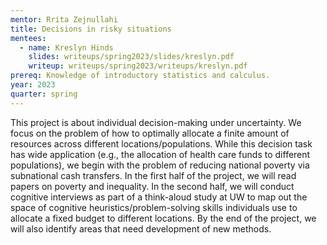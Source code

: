 ```yaml
---
mentor: Rrita Zejnullahi
title: Decisions in risky situations
mentees:
  - name: Kreslyn Hinds
    slides: writeups/spring2023/slides/kreslyn.pdf
    writeup: writeups/spring2023/writeups/kreslyn.pdf
prereq: Knowledge of introductory statistics and calculus.
year: 2023
quarter: spring
---
```

This project is about individual decision-making under uncertainty. We focus on the problem of how to optimally allocate a finite amount of resources across different locations/populations. While this decision task has wide application (e.g., the allocation of health care funds to different populations), we begin with the problem of reducing national poverty via subnational cash transfers. In the first half of the project, we will read papers on poverty and inequality. In the second half, we will conduct cognitive interviews as part of a think-aloud study at UW to map out the space of cognitive heuristics/problem-solving skills individuals use to allocate a fixed budget to different locations.  By the end of the project, we will also identify areas that need development of new methods.